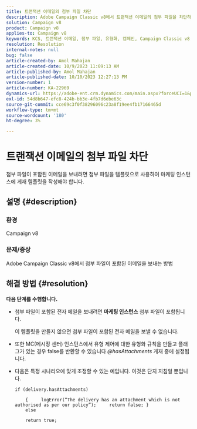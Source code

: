 ```yaml
---
title: 트랜잭션 이메일의 첨부 파일 차단
description: Adobe Campaign Classic v8에서 트랜잭션 이메일의 첨부 파일을 차단하는 방법을 알아봅니다. 마케팅 인스턴스에서 게재 템플릿을 작성합니다.
solution: Campaign v8
product: Campaign v8
applies-to: Campaign v8
keywords: KCS, 트랜잭션 이메일, 첨부 파일, 유형화, 캠페인, Campaign Classic v8
resolution: Resolution
internal-notes: null
bug: false
article-created-by: Amol Mahajan
article-created-date: 10/9/2023 11:09:13 AM
article-published-by: Amol Mahajan
article-published-date: 10/10/2023 12:27:13 PM
version-number: 1
article-number: KA-22969
dynamics-url: https://adobe-ent.crm.dynamics.com/main.aspx?forceUCI=1&pagetype=entityrecord&etn=knowledgearticle&id=e0cb2043-9466-ee11-9ae7-6045bd0061cb
exl-id: 54d8b647-efc8-424b-bb3e-4fb7d6ebe63c
source-git-commit: cce69c3f0f38296096c23a8f19ee4fb17166465d
workflow-type: tm+mt
source-wordcount: '180'
ht-degree: 3%

---
```


# 트랜잭션 이메일의 첨부 파일 차단


첨부 파일이 포함된 이메일을 보내려면 첨부 파일을 템플릿으로 사용하여 마케팅 인스턴스에 게재 템플릿을 작성해야 합니다.

## 설명 {#description}


### <b>환경</b>

Campaign v8



### <b>문제/증상</b>

Adobe Campaign Classic v8에서 첨부 파일이 포함된 이메일을 보내는 방법


## 해결 방법 {#resolution}

<b>다음 단계를 수행합니다.</b>
- 첨부 파일이 포함된 전자 메일을 보내려면 <b>마케팅 인스턴스</b> 첨부 파일이 포함됩니다.

  이 템플릿을 만들지 않으면 첨부 파일이 포함된 전자 메일을 보낼 수 없습니다.



- 또한 MC(메시징 센터) 인스턴스에서 유형 제어에 대한 유형화 규칙을 만들고 플래그가 있는 경우 false를 반환할 수 있습니다 *@hasAttachments* 게재 중에 설정됩니다.
- 다음은 특정 시나리오에 맞게 조정할 수 있는 예입니다. 이것은 단지 지침일 뿐입니다.




  ```
  if (delivery.hasAttachments)
  
      {     logError(“The delivery has an attachment which is not authorised as per our policy”);     return false; }
      else
  
      return true;
  ```
